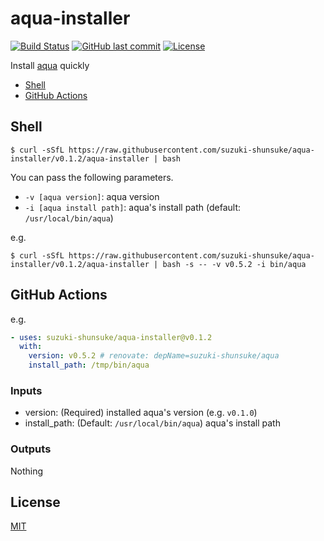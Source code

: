# aqua-installer

[![Build Status](https://github.com/suzuki-shunsuke/aqua-installer/workflows/test/badge.svg)](https://github.com/suzuki-shunsuke/aqua-installer/actions)
[![GitHub last commit](https://img.shields.io/github/last-commit/suzuki-shunsuke/aqua-installer.svg)](https://github.com/suzuki-shunsuke/aqua-installer)
[![License](http://img.shields.io/badge/license-mit-blue.svg?style=flat-square)](https://raw.githubusercontent.com/suzuki-shunsuke/aqua-installer/main/LICENSE)

Install [aqua](https://github.com/suzuki-shunsuke/aqua) quickly

* [Shell](#shell)
* [GitHub Actions](#github-actions)

## Shell

```
$ curl -sSfL https://raw.githubusercontent.com/suzuki-shunsuke/aqua-installer/v0.1.2/aqua-installer | bash
```

You can pass the following parameters.

* `-v [aqua version]`: aqua version
* `-i [aqua install path]`: aqua's install path (default: `/usr/local/bin/aqua`)

e.g.

```
$ curl -sSfL https://raw.githubusercontent.com/suzuki-shunsuke/aqua-installer/v0.1.2/aqua-installer | bash -s -- -v v0.5.2 -i bin/aqua
```

## GitHub Actions

e.g.

```yaml
- uses: suzuki-shunsuke/aqua-installer@v0.1.2
  with:
    version: v0.5.2 # renovate: depName=suzuki-shunsuke/aqua
    install_path: /tmp/bin/aqua
```

### Inputs

- version: (Required) installed aqua's version (e.g. `v0.1.0`)
- install_path: (Default: `/usr/local/bin/aqua`) aqua's install path

### Outputs

Nothing

## License

[MIT](LICENSE)
